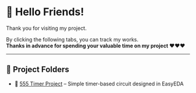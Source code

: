 # 👋 Hello Friends!

Thank you for visiting my project.

By clicking the following tabs, you can track my works.  
**Thanks in advance for spending your valuable time on my project ❤️❤️❤️**

---

## 📁 Project Folders

- 🔧 [555 Timer Project](./555%20timer) – Simple timer-based circuit designed in EasyEDA

